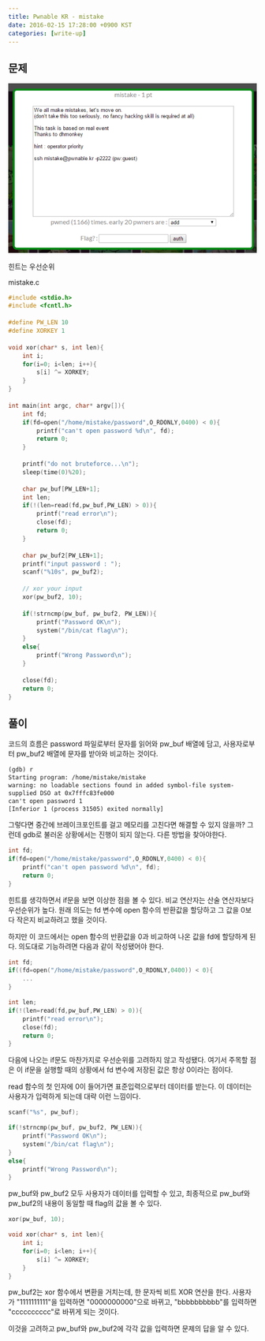 ```yaml
---
title: Pwnable KR - mistake
date: 2016-02-15 17:28:00 +0900 KST
categories: [write-up]
---
```


## 문제

![Pwnable KR mistake](pwnable-kr-mistake.png)

힌트는 우선순위

mistake.c

```c
#include <stdio.h>
#include <fcntl.h>

#define PW_LEN 10
#define XORKEY 1

void xor(char* s, int len){
    int i;
    for(i=0; i<len; i++){
        s[i] ^= XORKEY;
    }
}

int main(int argc, char* argv[]){
    int fd;
    if(fd=open("/home/mistake/password",O_RDONLY,0400) < 0){
        printf("can't open password %d\n", fd);
        return 0;
    }

    printf("do not bruteforce...\n");
    sleep(time(0)%20);

    char pw_buf[PW_LEN+1];
    int len;
    if(!(len=read(fd,pw_buf,PW_LEN) > 0)){
        printf("read error\n");
        close(fd);
        return 0;
    }

    char pw_buf2[PW_LEN+1];
    printf("input password : ");
    scanf("%10s", pw_buf2);

    // xor your input
    xor(pw_buf2, 10);

    if(!strncmp(pw_buf, pw_buf2, PW_LEN)){
        printf("Password OK\n");
        system("/bin/cat flag\n");
    }
    else{
        printf("Wrong Password\n");
    }

    close(fd);
    return 0;
}
```

## 풀이

코드의 흐름은 password 파일로부터 문자를 읽어와 pw_buf 배열에 담고,
사용자로부터 pw_buf2 배열에 문자를 받아와 비교하는 것이다.

```c-objdump
(gdb) r
Starting program: /home/mistake/mistake
warning: no loadable sections found in added symbol-file system-supplied DSO at 0x7fffc83fe000
can't open password 1
[Inferior 1 (process 31505) exited normally]
```

그렇다면 중간에 브레이크포인트를 걸고 메모리를 고친다면 해결할 수 있지 않을까?
그런데 gdb로 불러온 상황에서는 진행이 되지 않는다.
다른 방법을 찾아야한다.

```c
int fd;
if(fd=open("/home/mistake/password",O_RDONLY,0400) < 0){
    printf("can't open password %d\n", fd);
    return 0;
}
```

힌트를 생각하면서 if문을 보면 이상한 점을 볼 수 있다.
비교 연산자는 산술 연산자보다 우선순위가 높다.
원래 의도는 fd 변수에 open 함수의 반환값을 할당하고
그 값을 0보다 작은지 비교하려고 했을 것이다.

하지만 이 코드에서는 open 함수의 반환값을 0과 비교하여 나온 값을
fd에 할당하게 된다. 의도대로 기능하려면 다음과 같이 작성됐어야 한다.

```c
int fd;
if((fd=open("/home/mistake/password",O_RDONLY,0400)) < 0){
    ...
}
```

```c
int len;
if(!(len=read(fd,pw_buf,PW_LEN) > 0)){
    printf("read error\n");
    close(fd);
    return 0;
}
```

다음에 나오는 if문도 마찬가지로 우선순위를 고려하지 않고 작성됐다.
여기서 주목할 점은 이 if문을 실행할 때의 상황에서
fd 변수에 저장된 값은 항상 0이라는 점이다.

read 함수의 첫 인자에 0이 들어가면 표준입력으로부터 데이터를 받는다.
이 데이터는 사용자가 입력하게 되는데 대략 이런 느낌이다.

```c
scanf("%s", pw_buf);
```

```c
if(!strncmp(pw_buf, pw_buf2, PW_LEN)){
    printf("Password OK\n");
    system("/bin/cat flag\n");
}
else{
    printf("Wrong Password\n");
}
```

pw_buf와 pw_buf2 모두 사용자가 데이터를 입력할 수 있고,
최종적으로 pw_buf와 pw_buf2의 내용이 동일할 때 flag의 값을 볼 수 있다.

```c
xor(pw_buf, 10);
```

```c
void xor(char* s, int len){
    int i;
    for(i=0; i<len; i++){
        s[i] ^= XORKEY;
    }
}
```

pw_buf2는 xor 함수에서 변환을 거치는데, 한 문자씩 비트 XOR 연산을 한다.
사용자가 "1111111111"을 입력하면 "0000000000"으로 바뀌고,
"bbbbbbbbbb"를 입력하면 "cccccccccc"로 바뀌게 되는 것이다.

이것을 고려하고 pw_buf와 pw_buf2에 각각 값을 입력하면 문제의 답을 알 수 있다.
